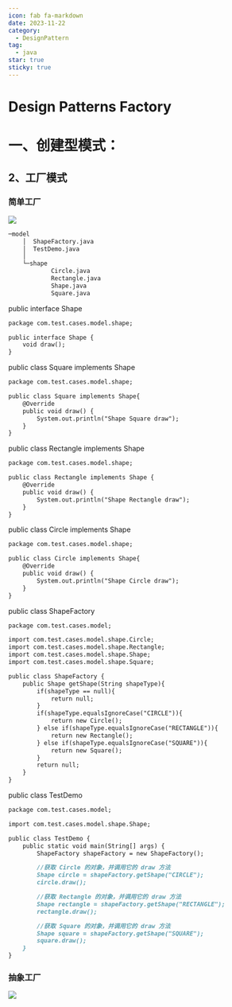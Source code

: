 ```yaml
---
icon: fab fa-markdown
date: 2023-11-22
category:
  - DesignPattern
tag:
  - java
star: true
sticky: true
---
```


# Design Patterns Factory
# 一、创建型模式：

## 2、工厂模式

### 简单工厂

![](https://kroki.io/plantuml/svg/eNqlU81KAzEQvucp5liRBi966qGi9AFsb-JhSKZx2PyZTBVp67O73S3SQ-mu9BLCwPc7ybwKFtkEr2rDMWPBAAVjUynD_d3J0GaGh9NBRtOgoxWLp0fPLgaKAp7WopTxWCuYFLRQFW2wUtUhWfJ61Q6eKSTYqlvYturCZg-fiS0E5DhZSuHoXt9u1F5xFCprNHSeqr5jJr08nC3bT09iC35NDuALHnrgExfjqfMxGtmJLdBIKt8dsld3JN3l6H6U_AsZwej-6-AY-mOD5Ryy7X6oqtluOh3u5Xqev4DXU_Vx1eUHNdtpPby1MWbG8ICaU7Ttx_kFgWYoOQ==)
```markdown
─model
    │  ShapeFactory.java
    │  TestDemo.java
    │
    └─shape
            Circle.java
            Rectangle.java
            Shape.java
            Square.java
```

public interface Shape

```markdown
package com.test.cases.model.shape;

public interface Shape {
    void draw();
}
```

public class Square implements Shape

```markdown
package com.test.cases.model.shape;

public class Square implements Shape{
    @Override
    public void draw() {
        System.out.println("Shape Square draw");
    }
}
```

public class Rectangle implements Shape

```markdown
package com.test.cases.model.shape;

public class Rectangle implements Shape {
    @Override
    public void draw() {
        System.out.println("Shape Rectangle draw");
    }
}
```

public class Circle implements Shape

```markdown
package com.test.cases.model.shape;

public class Circle implements Shape{
    @Override
    public void draw() {
        System.out.println("Shape Circle draw");
    }
}
```

public class ShapeFactory

```markdown
package com.test.cases.model;

import com.test.cases.model.shape.Circle;
import com.test.cases.model.shape.Rectangle;
import com.test.cases.model.shape.Shape;
import com.test.cases.model.shape.Square;

public class ShapeFactory {
    public Shape getShape(String shapeType){
        if(shapeType == null){
            return null;
        }
        if(shapeType.equalsIgnoreCase("CIRCLE")){
            return new Circle();
        } else if(shapeType.equalsIgnoreCase("RECTANGLE")){
            return new Rectangle();
        } else if(shapeType.equalsIgnoreCase("SQUARE")){
            return new Square();
        }
        return null;
    }
}
```

public class TestDemo

```markdown
package com.test.cases.model;

import com.test.cases.model.shape.Shape;

public class TestDemo {
    public static void main(String[] args) {
        ShapeFactory shapeFactory = new ShapeFactory();

        //获取 Circle 的对象，并调用它的 draw 方法
        Shape circle = shapeFactory.getShape("CIRCLE");
        circle.draw();

        //获取 Rectangle 的对象，并调用它的 draw 方法
        Shape rectangle = shapeFactory.getShape("RECTANGLE");
        rectangle.draw();

        //获取 Square 的对象，并调用它的 draw 方法
        Shape square = shapeFactory.getShape("SQUARE");
        square.draw();
    }
}
```

### 抽象工厂

![](https://kroki.io/plantuml/svg/eNq1VkFOwzAQvPsVPoKq-AUcCkVwRS03hJBxtsGSa5e1A0JteTuOnVRpRaXYUS6JlWxmZse768yt4-jqjSJSO8A1F0ANVqwEKyv9tuXOP9WW8XfrkAvnA5zBHyaMMsgWzZXuyC_9MrKka6nU1TU5EKG4tQk4d6oGDzPLhnkG6-5hYwLIzufkpDhEtA2X-mrlUOrq5TUN9SHen9CUtQA8Bb9tg9sgWkG3bNlyjFhCOcqH1QffQqeoAQoPGm1hcVQ2o3Hr_Iuw6EnuIOlw1nMrgk9d0OECUz_kgsqUzG3zJVtIFKpXSiXy70QLg8pxFqa1UlQeWY6tlCE8VtAjAuhRNRT1LEE4rquRZra5fdYc_wPKKa6bfVEk98K0TP2SyWMq6m2RM5JIzhgbznYcq4SkHgrDSZLdO6HZM5Z40EzN4Wf41BShyYftSX-6DN-T5N45oRmazNmkmZoojqGpWeIRRMgcdOn_q_4AyO2Gqg==)

